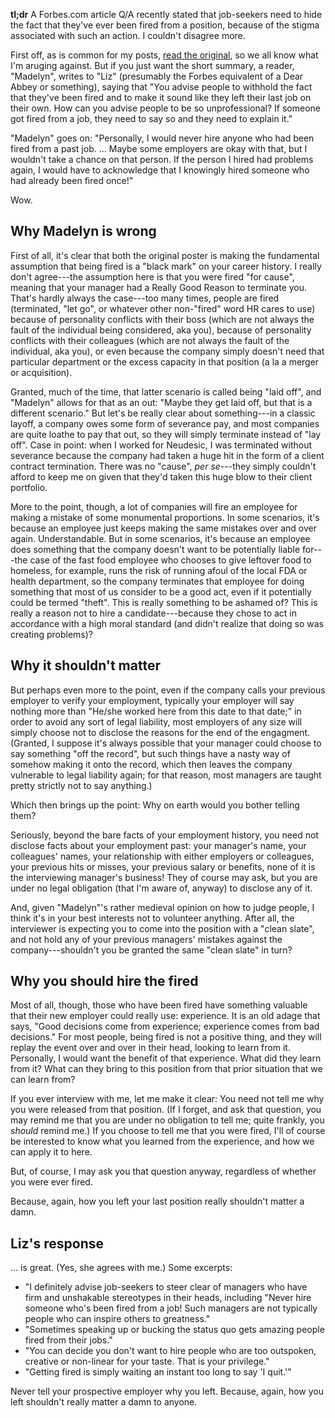 **tl;dr** A Forbes.com article Q/A recently stated that job-seekers need to hide the fact that they've ever been fired from a position, because of the stigma associated with such an action. I couldn't disagree more.

<!--more-->

First off, as is common for my posts, [read the original](http://www.forbes.com/sites/lizryan/2016/12/06/if-youve-ever-been-fired-i-wont-hire-you), so we all know what I'm aruging against. But if you just want the short summary, a reader, "Madelyn", writes to "Liz" (presumably the Forbes equivalent of a Dear Abbey or something), saying that "You advise people to withhold the fact that they've been fired and to make it sound like they left their last job on their own. How can you advise people to be so unprofessional? If someone got fired from a job, they need to say so and they need to
explain it."

"Madelyn" goes on: "Personally, I would never hire anyone who had been fired from a past job. ... Maybe some employers are okay with that, but I wouldn't take a chance on that person. If the person I hired had problems again, I would have to acknowledge that I knowingly hired someone who had already been fired once!"

Wow.

## Why Madelyn is wrong
First of all, it's clear that both the original poster is making the fundamental assumption that being fired is a "black mark" on your career history. I really don't agree---the assumption here is that you were fired "for cause", meaning that your manager had a Really Good Reason to terminate you. That's hardly always the case---too many times, people are fired (terminated, "let go", or whatever other non-"fired" word HR cares to use) because of personality conflicts with their boss (which are not always the fault of the individual being considered, aka you), because of personality conflicts with their colleagues (which are not always the fault of the individual, aka you), or even because the company simply doesn't need that particular department or the excess capacity in that position (a la a merger or acquisition).

Granted, much of the time, that latter scenario is called being "laid off", and "Madelyn" allows for that as an out: "Maybe they get laid off, but that is a different scenario." But let's be really clear about something---in a classic layoff, a company owes some form of severance pay, and most companies are quite loathe to pay that out, so they will simply terminate instead of "lay off". Case in point: when I worked for Neudesic, I was terminated without severance because the company had taken a huge hit in the form of a client contract termination. There was no "cause", *per se*---they simply couldn't afford to keep me on given that they'd taken this huge blow to their client portfolio.

More to the point, though, a lot of companies will fire an employee for making a mistake of some monumental proportions. In some scenarios, it's because an employee just keeps making the same mistakes over and over again. Understandable. But in some scenarios, it's because an employee does something that the company doesn't want to be potentially liable for---the case of the fast food employee who chooses to give leftover food to homeless, for example, runs the risk of running afoul of the local FDA or health department, so the company terminates that employee for doing something that most of us consider to be a good act, even if it potentially could be termed "theft". This is really something to be ashamed of? This is really a reason not to hire a candidate---because they chose to act in accordance with a high moral standard (and didn't realize that doing so was creating problems)?

## Why it shouldn't matter
But perhaps even more to the point, even if the company calls your previous employer to verify your employment, typically your employer will say nothing more than "He/she worked here from this date to that date;" in order to avoid any sort of legal liability, most employers of any size will simply choose not to disclose the reasons for the end of the engagment. (Granted, I suppose it's always possible that your manager could choose to say something "off the record", but such things have a nasty way of somehow making it onto the record, which then leaves the company vulnerable to legal liability again; for that reason, most managers are taught pretty strictly not to say anything.)

Which then brings up the point: Why on earth would you bother telling them?

Seriously, beyond the bare facts of your employment history, you need not disclose facts about your employment past: your manager's name, your colleagues' names, your relationship with either employers or colleagues, your previous hits or misses, your previous salary or benefits, none of it is the interviewing manager's business! They of course may ask, but you are under no legal obligation (that I'm aware of, anyway) to disclose any of it.

And, given "Madelyn"'s rather medieval opinion on how to judge people, I think it's in your best interests not to volunteer anything. After all, the interviewer is expecting you to come into the position with a "clean slate", and not hold any of your previous managers' mistakes against the company---shouldn't you be granted the same "clean slate" in turn?

## Why you should hire the fired
Most of all, though, those who have been fired have something valuable that their new employer could really use: experience. It is an old adage that says, "Good decisions come from experience; experience comes from bad decisions." For most people, being fired is not a positive thing, and they will replay the event over and over in their head, looking to learn from it. Personally, I would want the benefit of that experience. What did they learn from it? What can they bring to this position from that prior situation that we can learn from?

If you ever interview with me, let me make it clear: You need not tell me why you were released from that position. (If I forget, and ask that question, you may remind me that you are under no obligation to tell me; quite frankly, you *should* remind me.) If you choose to tell me that you were fired, I'll of course be interested to know what you learned from the experience, and how we can apply it to here.

But, of course, I may ask you that question anyway, regardless of whether you were ever fired.

Because, again, how you left your last position really shouldn't matter a damn.

## Liz's response
... is great. (Yes, she agrees with me.) Some excerpts:

* "I definitely advise job-seekers to steer clear of managers who have firm and unshakable stereotypes in their heads, including "Never hire someone who's been fired from a job! Such managers are not typically people who can inspire others to greatness."
* "Sometimes speaking up or bucking the status quo gets amazing people fired from their jobs."
* "You can decide you don't want to hire people who are too outspoken, creative or non-linear for your taste. That is your privilege."
* "Getting fired is simply waiting an instant too long to say 'I quit.'"

Never tell your prospective employer why you left. Because, again, how you left shouldn't really matter a damn to anyone.
